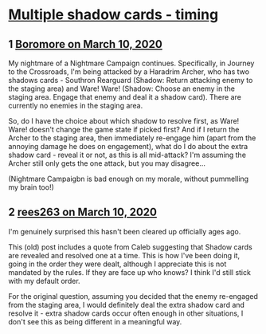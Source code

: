 # [Multiple shadow cards - timing](https://community.fantasyflightgames.com/topic/306732-multiple-shadow-cards-timing/)

## 1 [Boromore on March 10, 2020](https://community.fantasyflightgames.com/topic/306732-multiple-shadow-cards-timing/?do=findComment&comment=3910725)

My nightmare of a Nightmare Campaign continues. Specifically, in Journey to the Crossroads, I'm being attacked by a Haradrim Archer, who has two shadows cards - Southron Rearguard (Shadow: Return attacking enemy to the staging area) and Ware! Ware! (Shadow: Choose an enemy in the staging area. Engage that enemy and deal it a shadow card). There are currently no enemies in the staging area.

So, do I have the choice about which shadow to resolve first, as Ware! Ware! doesn't change the game state if picked first? And if I return the Archer to the staging area, then immediately re-engage him (apart from the annoying damage he does on engagement), what do I do about the extra shadow card - reveal it or not, as this is all mid-attack? I'm assuming the Archer still only gets the one attack, but you may disagree...

(Nightmare Campaigbn is bad enough on my morale, without pummelling my brain too!)

## 2 [rees263 on March 10, 2020](https://community.fantasyflightgames.com/topic/306732-multiple-shadow-cards-timing/?do=findComment&comment=3910936)

I'm genuinely surprised this hasn't been cleared up officially ages ago.

This (old) post includes a quote from Caleb suggesting that Shadow cards are revealed and resolved one at a time. This is how I've been doing it, going in the order they were dealt, although I appreciate this is not mandated by the rules. If they are face up who knows? I think I'd still stick with my default order.

For the original question, assuming you decided that the enemy re-engaged from the staging area, I would definitely deal the extra shadow card and resolve it - extra shadow cards occur often enough in other situations, I don't see this as being different in a meaningful way.

